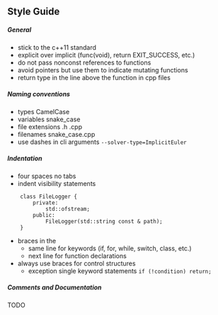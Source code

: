 ## Style Guide

##### General
- stick to the c++11 standard
- explicit over implicit (func(void), return EXIT_SUCCESS, etc.)
- do not pass nonconst references to functions
- avoid pointers but use them to indicate mutating functions
- return type in the line above the function in cpp files

##### Naming conventions
- types CamelCase
- variables snake_case
- file extensions .h .cpp
- filenames snake_case.cpp
- use dashes in cli arguments ```--solver-type=ImplicitEuler```

##### Indentation
- four spaces no tabs
- indent visibility statements
```
    class FileLogger {
        private:
            std::ofstream;
        public:
            FileLogger(std::string const & path);
    }
```
- braces in the
    - same line for keywords (if, for, while, switch, class, etc.)
    - next line for function declarations
- always use braces for control structures
    - exception single keyword statements `if (!condition) return;`

##### Comments and Documentation
TODO
